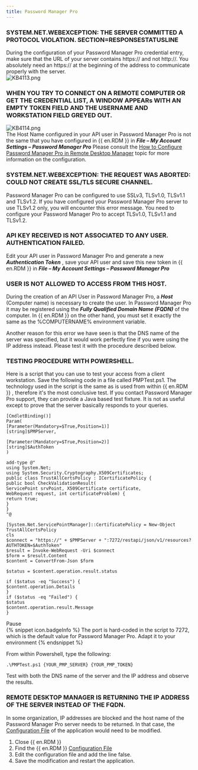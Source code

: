 ```yaml
---
title: Password Manager Pro
---
```

### SYSTEM.NET.WEBEXCEPTION: THE SERVER COMMITTED A PROTOCOL VIOLATION. SECTION=RESPONSESTATUSLINE
During the configuration of your Password Manager Pro credential entry, make sure that the URL of your server contains https:// and not http://. You absolutely need an https:// at the beginning of the address to communicate properly with the server.  
![KB4113.png](/img/en/kb/KB4113.png)
### WHEN YOU TRY TO CONNECT ON A REMOTE COMPUTER OR GET THE CREDENTIAL LIST, A WINDOW APPEARs WITH AN EMPTY TOKEN FIELD AND THE USERNAME AND WORKSTATION FIELD GREYED OUT.  
![KB4114.png](/img/en/kb/KB4114.png)  
The Host Name configured in your API user in Password Manager Pro is not the same that you have configured in {{ en.RDM }} in ***File – My Account Settings – Password Manager Pro*** Please consult the [How to Configure Password Manager Pro in Remote Desktop Manager](/kb/remote-desktop-manager/how-to-articles/rdm-mac-configure-password-manager-pro/) topic for more information on the configuration.
### SYSTEM.NET.WEBEXCEPTION: THE REQUEST WAS ABORTED: COULD NOT CREATE SSL/TLS SECURE CHANNEL.
Password Manager Pro can be configured to use SSLv3, TLSv1.0, TLSv1.1 and TLSv1.2. If you have configured your Password Manager Pro server to use TLSv1.2 only, you will encounter this error message. You need to configure your Password Manager Pro to accept TLSv1.0, TLSv1.1 and TLSv1.2.
### API KEY RECEIVED IS NOT ASSOCIATED TO ANY USER. AUTHENTICATION FAILED.
Edit your API user in Password Manager Pro and generate a new ***Authentication Token*** , save your API user and save this new token in {{ en.RDM }} in ***File – My Account Settings – Password Manager Pro***
### USER IS NOT ALLOWED TO ACCESS FROM THIS HOST.
During the creation of an API User in Password Manager Pro, a ***Host*** (Computer name) is necessary to create the user. In Password Manager Pro it may be registered using the ***Fully Qualified Domain Name (FQDN)*** of the computer. In {{ en.RDM }} on the other hand, you must set it exactly the same as the %COMPUTERNAME% environment variable.  

Another reason for this error we have seen is that the DNS name of the server was specified, but it would work perfectly fine if you were using the IP address instead. Please test it with the procedure described below.
### TESTING PROCEDURE WITH POWERSHELL.
Here is a script that you can use to test your access from a client workstation. Save the following code in a file called PMPTest.ps1. The technology used in the script is the same as is used from within {{ en.RDM }} , therefore it's the most conclusive test. If you contact Password Manager Pro support, they can provide a Java based test fixture. It is not as useful except to prove that the server basically responds to your queries.  

```
[CmdletBinding()]  
Param(  
[Parameter(Mandatory=$True,Position=1)]  
[string]$PMPServer,  

[Parameter(Mandatory=$True,Position=2)]  
[string]$AuthToken  
)  

add-type @"  
using System.Net;  
using System.Security.Cryptography.X509Certificates;  
public class TrustAllCertsPolicy : ICertificatePolicy {  
public bool CheckValidationResult(  
ServicePoint srvPoint, X509Certificate certificate,  
WebRequest request, int certificateProblem) {  
return true;  
}  
}  
"@  

[System.Net.ServicePointManager]::CertificatePolicy = New-Object TrustAllCertsPolicy  
cls  
$connect = "https://" + $PMPServer + ":7272/restapi/json/v1/resources?AUTHTOKEN=$AuthToken"  
$result = Invoke-WebRequest -Uri $connect  
$form = $result.Content  
$content = ConvertFrom-Json $form  

$status = $content.operation.result.status  

if ($status -eq "Success") {  
$content.operation.Details  
}  
if ($status -eq "Failed") {  
$status  
$content.operation.result.Message  
}  
```
Pause  
{% snippet icon.badgeInfo %}
The port is hard-coded in the script to 7272, which is the default value for Password Manager Pro. Adapt it to your environment
{% endsnippet %}  

From within Powershell, type the following:  

`.\PMPTest.ps1 {YOUR_PMP_SERVER} {YOUR_PMP_TOKEN}`

Test with both the DNS name of the server and the IP address and observe the results.
### REMOTE DESKTOP MANAGER IS RETURNING THE IP ADDRESS OF THE SERVER INSTEAD OF THE FQDN.
In some organization, IP addresses are blocked and the host name of the Password Manager Pro server needs to be returned. In that case, the [Configuration File](https://helprdm.devolutions.net/installation_configurationfilelocation.html) of the application would need to be modified.  

1. Close {{ en.RDM }}
1. Find the {{ en.RDM }} [Configuration File](https://helprdm.devolutions.net/installation_configurationfilelocation.html)
1. Edit the configuration file and add the line <ResolvePMProURLIntoIPAddress>false</ResolvePMProURLIntoIPAddress>.
1. Save the modification and restart the application.
